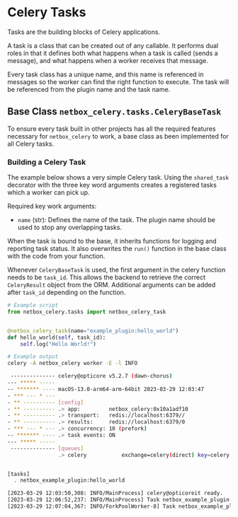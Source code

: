 # Celery Tasks

Tasks are the building blocks of Celery applications.

A task is a class that can be created out of any callable. It performs dual roles in that it defines both what happens when a task is called (sends a message), and what happens when a worker receives that message.

Every task class has a unique name, and this name is referenced in messages so the worker can find the right function to execute. The task will be referenced from the plugin name and the task name.

## Base Class `netbox_celery.tasks.CeleryBaseTask`

To ensure every task built in other projects has all the required features necessary for `netbox_celery` to work, a base class as been implemented for all Celery tasks.

### Building a Celery Task

The example below shows a very simple Celery task. Using the `shared_task` decorator with the three key word arguments creates a registered tasks which a worker can pick up.

Required key work arguments:

- `name` (str): Defines the name of the task. The plugin name should be used to stop any overlapping tasks.

When the task is bound to the base, it inherits functions for logging and reporting task status. It also overwrites the `run()` function in the base class with the code from your function.

Whenever `CeleryBaseTask` is used, the first argument in the celery function needs to be `task_id`. This allows the backend to retrieve the correct `CeleryResult` object from the ORM. Additional arguments can be added after `task_id` depending on the function.

``` python
# Example script
from netbox_celery.tasks import netbox_celery_task


@netbox_celery_task(name="example_plugin:hello_world")
def hello_world(self, task_id):
    self.log("Hello World!")
```

``` bash
# Example output
celery -A netbox_celery worker -E -l INFO

 -------------- celery@opticore v5.2.7 (dawn-chorus)
--- ***** -----
-- ******* ---- macOS-13.0-arm64-arm-64bit 2023-03-29 12:03:47
- *** --- * ---
- ** ---------- [config]
- ** ---------- .> app:         netbox_celery:0x10a1adf10
- ** ---------- .> transport:   redis://localhost:6379//
- ** ---------- .> results:     redis://localhost:6379/0
- *** --- * --- .> concurrency: 10 (prefork)
-- ******* ---- .> task events: ON
--- ***** ----- 
 -------------- [queues]
                .> celery           exchange=celery(direct) key=celery


[tasks]
  . netbox_example_plugin:hello_world

[2023-03-29 12:03:50,308: INFO/MainProcess] celery@opticoreit ready.
[2023-03-29 12:06:52,237: INFO/MainProcess] Task netbox_example_plugin:hello_world[d3d71f5b-fd0a-4a9e-9043-c381f72b5899] received
[2023-03-29 12:07:04,367: INFO/ForkPoolWorker-8] Task netbox_example_plugin:hello_world[d3d71f5b-fd0a-4a9e-9043-c381f72b5899] succeeded in 12.120981917000023s: None
```
